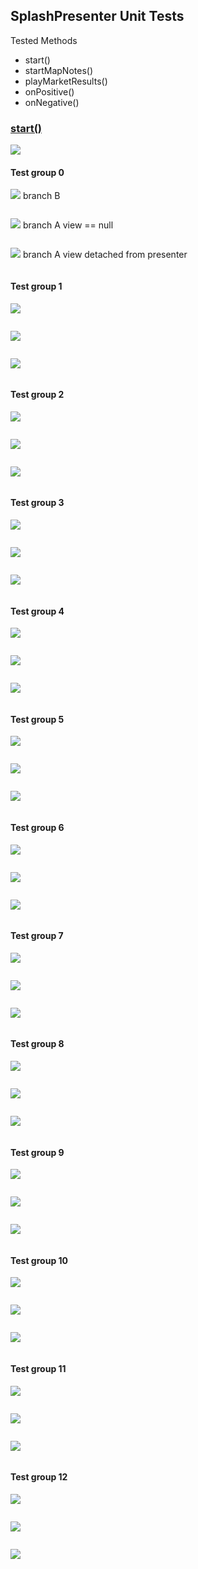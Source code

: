 ## SplashPresenter Unit Tests

Tested Methods

-  start()
- startMapNotes()
- playMarketResults()
- onPositive()
- onNegative()

### <u>start()</u>

![](images/splash_presenter_start.png)

#### Test group 0	

![](images/b.png)  branch B

```

```

![](images/a.png)	branch A 	view == null

```

```

![](images/a.png)	branch A	view detached from presenter

```

```

#### Test group 1

 ![](images/c.png)

```

```

![](images/a.png) 

```

```

![](images/a.png) 

```

```

#### Test group 2

![](images/d.png) 

```

```

![](images/a.png) 

```

```

![](images/a.png)  

```

```

#### Test group 3

![](images/e.png) 
```

```
![](images/a.png) 
```

```
![](images/a.png) 
```

```

#### Test group 4

![](images/e.png) 
```

```
![](images/a.png) 
```

```
![](images/a.png) 
```

```

#### Test group 5

![](images/e.png) 
```

```
![](images/a.png) 
```

```
![](images/a.png) 
```

```

#### Test group 6

![](images/e.png) 
```

```
![](images/a.png) 
```

```
![](images/a.png) 
```

```

#### Test group 7

![](images/e.png) 
```

```
![](images/a.png) 
```

```
![](images/a.png) 
```

```

#### Test group 8

![](images/e.png) 
```

```
![](images/a.png) 
```

```
![](images/a.png) 
```

```

#### Test group 9

![](images/e.png) 
```

```
![](images/a.png) 
```

```
![](images/a.png) 
```

```

#### Test group 10

![](images/e.png) 
```

```
![](images/a.png) 
```

```
![](images/a.png) 
```

```

#### Test group 11

![](images/e.png) 
```

```
![](images/a.png) 
```

```
![](images/a.png) 
```

```

#### Test group 12

![](images/e.png) 
```

```
![](images/a.png) 
```

```
![](images/a.png) 
```

```


